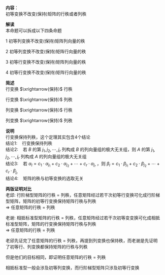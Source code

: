 **内容**：    
初等变换不改变(保持)矩阵的行秩或者列秩    
    
**解读**    
本命题可以拆成以下四条命题    
    
1 初等列变换不改变(保持)矩阵列向量的秩    
    
2 初等列变换不改变(保持)矩阵行向量的秩    
    
3 初等行变换不改变(保持)矩阵列向量的秩    
    
4 初等行变换不改变(保持)矩阵行向量的秩    
    
**简述**    
行变换 $\xrightarrow{保持}$ 行秩    
    
行变换 $\xrightarrow{保持}$ 列秩    
    
列变换 $\xrightarrow{保持}$ 行秩    
    
列变换 $\xrightarrow{保持}$ 列秩    
    
**说明**    
行变换保持列秩，这个定理其实包含4个结论    
结论1: $\enspace$  行变换保持列秩    
结论2: $\enspace$  若 $B$ 的第 $j_1,j_2,\cdots,j_r$ 列构成 $B$ 的列向量组的极大无关组，则 $A$ 的第 $j_1,j_2,\cdots,j_r$ 列构成 $A$ 的列向量组的极大无关组    
结论3: $\enspace$  若 $\alpha_l=c_1\cdot\alpha_{j_1}+c_2\cdot\alpha_{j_2}+\cdots+c_r\cdot\alpha_{j_r}$ ，则 $\beta_l=c_1\cdot\beta_{j_1}+c_2\cdot\beta_{j_2}+\cdots+c_r\cdot\beta_{j_r}$     
结论4: $\enspace$  矩阵的秩与初等变换的选取无关    
    
**两版证明对比**    
老邱: 行阶梯型矩阵的行秩 $=$ 列秩，任意矩阵经过若干次初等行变换可化成行阶梯型矩阵，矩阵的初等行变换保持矩阵行秩与列秩    
 $\Rightarrow$ 任意矩阵的行秩 $=$ 列秩    
    
老谢: 相抵标准型矩阵的行秩 $=$ 列秩，任意矩阵经过若干次初等变变换可化成相抵标准型矩阵，矩阵的行变换保持矩阵行秩与列秩    
 $\Rightarrow$ 任意矩阵的行秩 $=$ 列秩    
    
老邱先证完了任意矩阵的行秩 $=$ 列秩，再提到列变换也保持秩，而老谢是先证明了初等行、列变换都保持矩阵的行秩与列秩    
    
但是他们的目标相同，即证明任意矩阵的行秩 $=$ 列秩    
    
相抵标准型一般会涉及初等列变换，而行阶梯型矩阵只涉及初等行变换    
